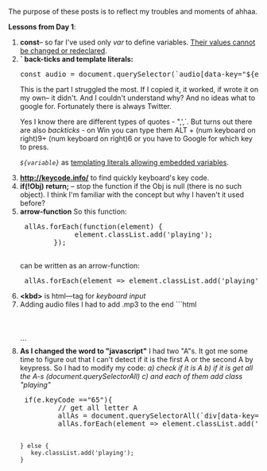 The purpose of these posts is to reflect my troubles and moments of ahhaa.

<strong>Lessons from Day 1</strong>:
<ol>
	<li><strong>const</strong>&ndash; so far I've used only <em>var</em> to define variables. <a href="https://developer.mozilla.org/en/docs/Web/JavaScript/Reference/Statements/const" target="_blank" title="MDN source" rel="external">Their values cannot be changed or redeclared</a>.</li>
	<li><strong>` back-ticks and template literals:</strong>
<pre>
const audio = document.querySelector(`audio[data-key="${e.keyCode}"]`);
</pre>
 This is the part I struggled the most. If I copied it, it worked, if wrote it on my own&ndash; it didn't. And I couldn't understand why? And no ideas what to google for. Fortunately there is always Twitter. 

Yes I know there are different types of quotes - ",',´. But turns out there are also <em>backticks</em> - on Win you can type them ALT + (num keyboard on right)9+  (num keyboard on right)6  or you have to Google for which key to press. 

<em>`${variable}`</em> as <a href="https://developer.mozilla.org/en/docs/Web/JavaScript/Reference/Template_literals" target="_blank" title="MDN source" rel="external">templating literals allowing embedded variables</a>.
</li>
	<li><a href="http://keycode.info/" target="_blank" rel="external" title="Keycode"><strong>http://keycode.info/</strong></a> to find quickly keyboard's key code.</li>
	<li><strong>if(!Obj) return;</strong> &ndash; stop the function if the Obj is null (there is no such object). I think I'm familiar with the concept but why I haven't it used before?</li>
	<li><strong>arrow-function</strong> So this function:
<pre>
 allAs.forEach(function(element) {
             element.classList.add('playing');
        });  

</pre>
can be written as an arrow-function:
<pre>
 allAs.forEach(element => element.classList.add('playing'));
</pre>

</li>
<li><strong>&lt;kbd&gt;</strong> is html&mdash;tag for <em>keyboard input</em></li>
	<li> Adding audio files I had to add .mp3 to the end
```html
  <pre>
    <audio data-key="65" src="drumkit/cowbell1.aif.mp3"></audio>
  </pre>
```

 </li>
	<li><strong>As I changed the word to "javascript"</strong> I had two "A"s. It got me some time to figure out that I can't detect if it is the first A or the second A by keypress. So I had to modify my code: 
<em>a) check if it is A </em>
<em>b) if it is get all the A-s (document.querySelectorAll)</em>
<em> c) and each of them add class "playing"</em>
<pre>
 if(e.keyCode =="65"){
         // get all letter A                 
         allAs = document.querySelectorAll(`div[data-key="${e.keyCode}"]`);
         allAs.forEach(element => element.classList.add('playing'));
         
    } else {
       key.classList.add('playing');
    }

</pre>

</li>






</ol>



